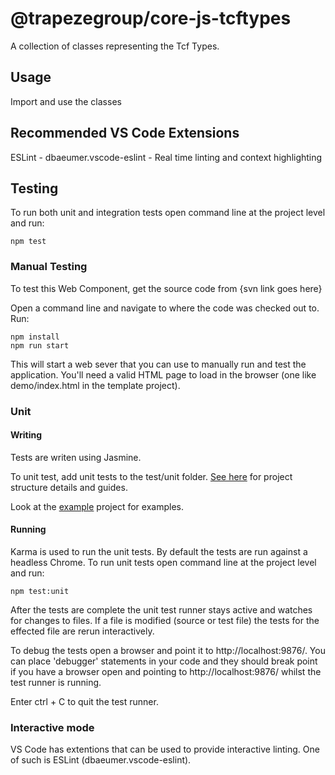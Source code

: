 # @trapezegroup/core-js-tcftypes
A collection of classes representing the Tcf Types.

## Usage
Import and use the classes

## Recommended VS Code Extensions
ESLint - dbaeumer.vscode-eslint - Real time linting and context highlighting

## Testing

To run both unit and integration tests open command line at the project level and run:

    npm test

### Manual Testing
To test this Web Component, get the source code from {svn link goes here}

Open a command line and navigate to where the code was checked out to.
Run:

    npm install
    npm run start

This will start a web sever that you can use to manually run and test the application. You'll need a valid HTML page to load in the browser (one like demo/index.html in the template project).

### Unit

#### Writing
Tests are writen using Jasmine.

To unit test, add unit tests to the test/unit folder. [See here](https://dev.trapsoft.com/confluence/pages/viewpage.action?spaceKey=CORE3&title=Web+Components+-+Project+Folder+Structure) for project structure details and guides.

Look at the [example](https://svn.trapsoft.com/product/WebUI/CoreWU/trunk/core-wc-template/test/unit) project for examples.

#### Running

Karma is used to run the unit tests. By default the tests are run against a headless Chrome.
To run unit tests open command line at the project level and run:

    npm test:unit

After the tests are complete the unit test runner stays active and watches for changes to files. If a file is modified (source or test file) the tests for the effected file are rerun interactively.

To debug the tests open a browser and point it to http://localhost:9876/. You can place 'debugger' statements in your code and they should break point if you have a browser open and pointing to http://localhost:9876/ whilst the test runner is running.

Enter ctrl + C to quit the test runner.

### Interactive mode

VS Code has extentions that can be used to provide interactive linting. One of such is ESLint (dbaeumer.vscode-eslint).